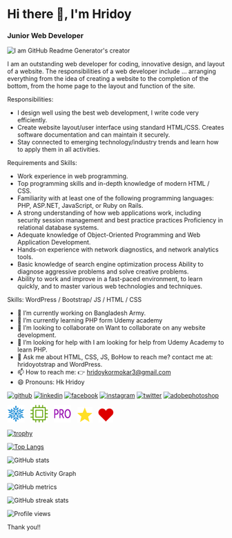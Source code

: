 # Hi there 👋, I'm Hridoy
### Junior Web Developer

![I am GitHub Readme Generator's creator](https://pbs.twimg.com/profile_banners/1253321992918274049/1648991313/600x200)

I am an outstanding web developer for coding, innovative design, and layout of a website. The responsibilities of a web developer include ... arranging everything from the idea of creating a website to the completion of the bottom, from the home page to the layout and function of the site.

Responsibilities:
* I design well using the best web development, I write code very efficiently.
* Create website layout/user interface using standard HTML/CSS.
Creates software documentation and can maintain it securely.
* Stay connected to emerging technology/industry trends and learn how to apply them in all activities.

Requirements and Skills:

* Work experience in web programming.
* Top programming skills and in-depth knowledge of modern HTML / CSS.
* Familiarity with at least one of the following programming languages: PHP, ASP.NET, JavaScript, or Ruby on Rails.
* A strong understanding of how web applications work, including security session management and best practice practices Proficiency in relational database systems.
* Adequate knowledge of Object-Oriented Programming and Web Application Development.
* Hands-on experience with network diagnostics, and network analytics tools.
* Basic knowledge of search engine optimization process
Ability to diagnose aggressive problems and solve creative problems.
* Ability to work and improve in a fast-paced environment, to learn quickly, and to master various web technologies and techniques.


Skills: WordPress / Bootstrap/ JS / HTML / CSS

- 🔭 I’m currently working on Bangladesh Army. 
- 🌱 I’m currently learning PHP form Udemy academy 
- 👯 I’m looking to collaborate on Want to collaborate on any website development. 
- 🤔 I’m looking for help with I am looking for help from Udemy Academy to learn PHP. 
- 💬 Ask me about HTML, CSS, JS, BoHow to reach me? contact me at: hridoyotstrap and WordPress. 
- 📫 How to reach me: 👉 hridoykormokar3@gmail.com  
- 😄 Pronouns: Hk Hridoy 


[<img src='https://cdn.jsdelivr.net/npm/simple-icons@3.0.1/icons/github.svg' alt='github' height='40'>](https://github.com/Hk-hridoy)  [<img src='https://cdn.jsdelivr.net/npm/simple-icons@3.0.1/icons/linkedin.svg' alt='linkedin' height='40'>](https://www.linkedin.com/in/https://www.linkedin.com/in/hridoy-kormokar-694019226//)  [<img src='https://cdn.jsdelivr.net/npm/simple-icons@3.0.1/icons/facebook.svg' alt='facebook' height='40'>](https://www.facebook.com/https://www.facebook.com/hridoy1166/)  [<img src='https://cdn.jsdelivr.net/npm/simple-icons@3.0.1/icons/instagram.svg' alt='instagram' height='40'>](https://www.instagram.com/https://www.instagram.com/hr_id_oy_08_01_98//)  [<img src='https://cdn.jsdelivr.net/npm/simple-icons@3.0.1/icons/twitter.svg' alt='twitter' height='40'>](https://twitter.com/https://twitter.com/h_r_id_o_y)  [<img src='https://cdn.jsdelivr.net/npm/simple-icons@3.0.1/icons/adobephotoshop.svg' alt='adobephotoshop' height='40'>](https://www.google.com/imgres?imgurl=https%3A%2F%2Flogowik.com%2Fcontent%2Fuploads%2Fimages%2Fadobe-photoshop-cc3131.jpg&imgrefurl=https%3A%2F%2Flogowik.com%2Fadobe-photoshop-cc-vector-logo-1-6007.html&tbnid=TJuFR8X0UStcAM&vet=12ahUKEwic9Lzwlvj2AhVJQWwGHdgOBh0QMygAegUIARDfAQ..i&docid=uEVPLZ4CjLzk1M&w=866&h=650&q=ps%20logo&ved=2ahUKEwic9Lzwlvj2AhVJQWwGHdgOBh0QMygAegUIARDfAQ)  

<a href='https://archiveprogram.github.com/'><img src='https://raw.githubusercontent.com/acervenky/animated-github-badges/master/assets/acbadge.gif' width='40' height='40'></a> <a href='https://docs.github.com/en/developers'><img src='https://raw.githubusercontent.com/acervenky/animated-github-badges/master/assets/devbadge.gif' width='40' height='40'></a> <a href='https://github.com/pricing'><img src='https://raw.githubusercontent.com/acervenky/animated-github-badges/master/assets/pro.gif' width='40' height='40'></a> <a href='https://stars.github.com/'><img src='https://raw.githubusercontent.com/acervenky/animated-github-badges/master/assets/starbadge.gif' width='35' height='35'></a> <a href='https://docs.github.com/en/github/supporting-the-open-source-community-with-github-sponsors'><img src='https://raw.githubusercontent.com/acervenky/animated-github-badges/master/assets/sponsorbadge.gif' width='35' height='35'></a> 

[![trophy](https://github-profile-trophy.vercel.app/?username=Hk-hridoy)](https://github.com/ryo-ma/github-profile-trophy)

[![Top Langs](https://github-readme-stats.vercel.app/api/top-langs/?username=Hk-hridoy)](https://github.com/anuraghazra/github-readme-stats)

![GitHub stats](https://github-readme-stats.vercel.app/api?username=Hk-hridoy&show_icons=true&count_private=true)  

![GitHub Activity Graph](https://activity-graph.herokuapp.com/graph?username=Hk-hridoy)  

![GitHub metrics](https://metrics.lecoq.io/Hk-hridoy)  

![GitHub streak stats](https://github-readme-streak-stats.herokuapp.com/?user=Hk-hridoy)  

![Profile views](https://gpvc.arturio.dev/Hk-hridoy)  

Thank you!!
